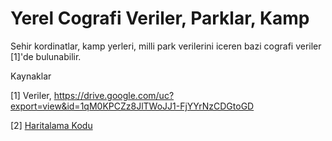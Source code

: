 # Yerel Cografi Veriler, Parklar, Kamp

Sehir kordinatlar, kamp yerleri, milli park verilerini iceren bazi
cografi veriler [1]'de bulunabilir. 










Kaynaklar

[1] Veriler, https://drive.google.com/uc?export=view&id=1qM0KPCZz8JlTWoJJ1-FjYYrNzCDGtoGD

[2] [Haritalama Kodu](trgeo.py)

